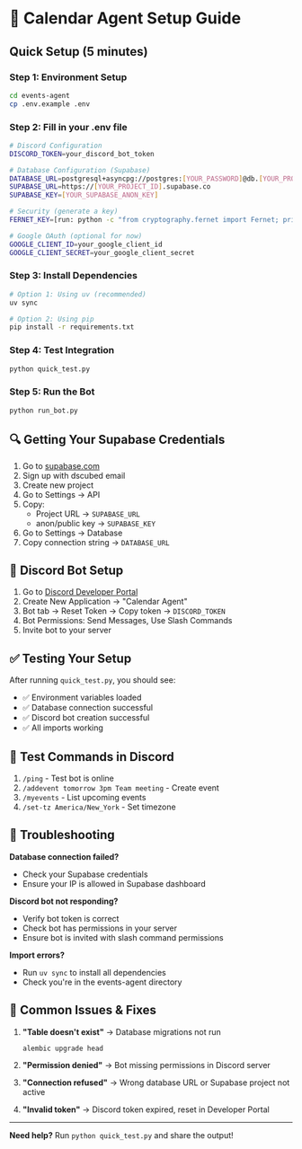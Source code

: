 # 🚀 Calendar Agent Setup Guide

## Quick Setup (5 minutes)

### Step 1: Environment Setup
```bash
cd events-agent
cp .env.example .env
```

### Step 2: Fill in your .env file
```bash
# Discord Configuration
DISCORD_TOKEN=your_discord_bot_token

# Database Configuration (Supabase)
DATABASE_URL=postgresql+asyncpg://postgres:[YOUR_PASSWORD]@db.[YOUR_PROJECT_ID].supabase.co:5432/postgres
SUPABASE_URL=https://[YOUR_PROJECT_ID].supabase.co
SUPABASE_KEY=[YOUR_SUPABASE_ANON_KEY]

# Security (generate a key)
FERNET_KEY=[run: python -c "from cryptography.fernet import Fernet; print(Fernet.generate_key().decode())"]

# Google OAuth (optional for now)
GOOGLE_CLIENT_ID=your_google_client_id
GOOGLE_CLIENT_SECRET=your_google_client_secret
```

### Step 3: Install Dependencies
```bash
# Option 1: Using uv (recommended)
uv sync

# Option 2: Using pip
pip install -r requirements.txt
```

### Step 4: Test Integration
```bash
python quick_test.py
```

### Step 5: Run the Bot
```bash
python run_bot.py
```

## 🔍 Getting Your Supabase Credentials

1. Go to [supabase.com](https://supabase.com)
2. Sign up with dscubed email
3. Create new project
4. Go to Settings → API
5. Copy:
   - Project URL → `SUPABASE_URL`
   - anon/public key → `SUPABASE_KEY` 
6. Go to Settings → Database
7. Copy connection string → `DATABASE_URL`

## 🤖 Discord Bot Setup

1. Go to [Discord Developer Portal](https://discord.com/developers/applications)
2. Create New Application → "Calendar Agent"
3. Bot tab → Reset Token → Copy token → `DISCORD_TOKEN`
4. Bot Permissions: Send Messages, Use Slash Commands
5. Invite bot to your server

## ✅ Testing Your Setup

After running `quick_test.py`, you should see:
- ✅ Environment variables loaded
- ✅ Database connection successful
- ✅ Discord bot creation successful
- ✅ All imports working

## 🎯 Test Commands in Discord

1. `/ping` - Test bot is online
2. `/addevent tomorrow 3pm Team meeting` - Create event
3. `/myevents` - List upcoming events  
4. `/set-tz America/New_York` - Set timezone

## 🐛 Troubleshooting

**Database connection failed?**
- Check your Supabase credentials
- Ensure your IP is allowed in Supabase dashboard

**Discord bot not responding?**
- Verify bot token is correct
- Check bot has permissions in your server
- Ensure bot is invited with slash command permissions

**Import errors?**
- Run `uv sync` to install all dependencies
- Check you're in the events-agent directory

## 🚨 Common Issues & Fixes

1. **"Table doesn't exist"** → Database migrations not run
   ```bash
   alembic upgrade head
   ```

2. **"Permission denied"** → Bot missing permissions in Discord server

3. **"Connection refused"** → Wrong database URL or Supabase project not active

4. **"Invalid token"** → Discord token expired, reset in Developer Portal

---

**Need help?** Run `python quick_test.py` and share the output!